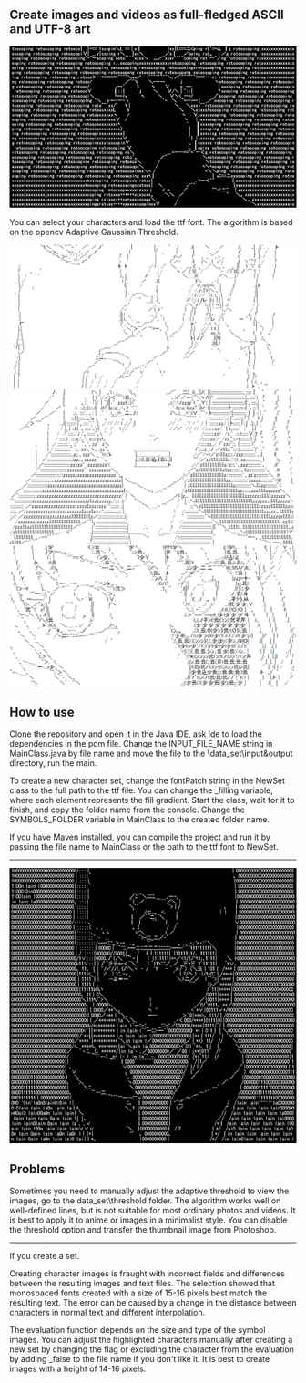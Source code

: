 Create images and videos as full-fledged ASCII and UTF-8 art
---
![preview](https://github.com/AndreiIljuhin/ascii-2L/blob/master/preview0.gif)

You can select your characters and load the ttf font.
The algorithm is based on the opencv Adaptive Gaussian Threshold.

![preview](https://github.com/AndreiIljuhin/ascii-2L/blob/master/preview1.png)

How to use
---
Clone the repository and open it in the Java IDE, ask ide to load the dependencies in the pom file. Change the INPUT_FILE_NAME string in MainClass.java by file name and move the file to the \data_set\input&output directory, run the main.

To create a new character set, change the fontPatch string in the NewSet class to the full path to the ttf file. You can change the _filling variable, where each element represents the fill gradient. Start the class, wait for it to finish, and copy the folder name from the console. Change the SYMBOLS_FOLDER variable in MainClass to the created folder name.

If you have Maven installed, you can compile the project and run it by passing the file name to MainClass or the path to the ttf font to NewSet.
***

![preview](https://github.com/AndreiIljuhin/ascii-2L/blob/master/preview2.png)

Problems
---
Sometimes you need to manually adjust the adaptive threshold to view the images, go to the data_set\threshold folder. The algorithm works well on well-defined lines, but is not suitable for most ordinary photos and videos. It is best to apply it to anime or images in a minimalist style. You can disable the threshold option and transfer the thumbnail image from Photoshop.
***
If you create a set.

Creating character images is fraught with incorrect fields and differences between the resulting images and text files. The selection showed that monospaced fonts created with a size of 15-16 pixels best match the resulting text. The error can be caused by a change in the distance between characters in normal text and different interpolation.

The evaluation function depends on the size and type of the symbol images. You can adjust the highlighted characters manually after creating a new set by changing the flag or excluding the character from the evaluation by adding _false to the file name if you don't like it. It is best to create images with a height of 14-16 pixels.
